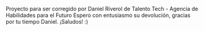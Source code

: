 Proyecto para ser corregido por Daniel Riverol de Talento Tech - Agencia de Habilidades para el Futuro
Espero con entusiasmo su devolución, gracias por tu tiempo Daniel.
¡Saludos! :)
